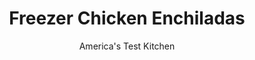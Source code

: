 ---
layout: ../../layouts/MarkdownPostLayout.astro
title: Freezer Chicken Enchiladas
author: America's Test Kitchen
pubDate: 2023-03-15
description: "We wanted to find a way to make freezable chicken enchiladas that could be stored at the ready. Heres how we did it."
image_url: https://res.cloudinary.com/hksqkdlah/image/upload/ar_1:1,c_fill,dpr_2.0,f_auto,fl_lossy.progressive.strip_profile,g_faces:auto,q_auto:low,w_344/21054_sfs-freezer-chicken-enchiladas-009
tags: ["Main Courses","Mexican","Chicken","Make Ahead","Cook's Country TV"]
calories: 2910
protein: 33
carbohydrates: 29
fats: 
fiber: 5
ingredients: ["1 , (29-ounce) can tomato sauce","1/2 , medium onion, chopped","3 cloves, garlic, minced","1 , canned chipotle chile in adobo sauce","1 teaspoon, ground cumin","1 teaspoon, coriander","1/4 teaspoon, table salt","1/2 cup, low-sodium chicken broth","1 tablespoon, vegetable oil","3 cups, shredded cooked chicken","2 1/2 cups, shredded Monterey Jack cheese","1/3 cup, chopped fresh cilantro leaves","2 tablespoons, minced canned pickled jalapenos","10 , (6-inch) corn tortillas",", Cooking spray"]
serves: 6
time: ""
instructions: ["To make ahead: Blend tomato sauce, onion, garlic, chipotle, cumin, coriander, salt, and broth in blender until smooth. Heat oil in large nonstick skillet over medium heat until shimmering. Add tomato mixture, bring to boil, reduce heat to medium-low, and simmer until mixture is reduced to 3 1/2 cups, 8 to 10 minutes. Transfer to bowl and refrigerate until cool, about 1 hour.","Adjust oven rack to middle position and heat oven to 300 degrees. Toss 3/4 cup sauce with chicken, 1 cup cheese, cilantro, and jalepenos.","Place 5 tortillas on baking sheet and lightly coat both sides with cooking spray. Bake tortillas until just pliable, about 2 minutes. Working quickly, transfer one tortilla at a time to work surface, fill with 1/3 cup chicken mixture, and roll tightly. Transfer, seam side down, to large plate. Repeat warming and rolling process with remaining 5 tortillas. Place plate in freezer until enchiladas are frozen, at least 1 hour.","Place remaining sauce in freezersafe container and press 2 layers of plastic wrap directly onto surface of sauce. Tightly wrap enchiladas in bundles of 5, first in plastic and then in foil. Freeze for up to 2 months.","When ready to serve: Adjust oven rack to middle position and heat oven to 350 degrees. Defrost enchilada sauce in microwave on defrost setting, about 12 minutes.","Coat 13 by 9-inch baking dish with cooking spray. Arrange frozen enchiladas in single layer in baking dish and coat tops with cooking spray. Bake until tops of tortillas are just beginning to flake, about 20 minutes. Remove dish from oven, top enchiladas with 1 1/2 cups sauce, and bake 10 minutes longer. Sprinkle enchiladas with remaining 1 1/2 cups cheese and bake until cheese melts and center of casserole is hot and bubbling, 3 to 5 minutes. Serve, passing remaining sauce and garnishes (see note above) at table."]
nutrition: ["759 mg Potassium","522 mg Phosphorus","424 mg Calcium","3 mg Iron","82 mg Magnesium","1203 mg Sodium","3 mg Zinc","26 g Fat","7 mg Niacin (B3)","10 g Monounsaturated","3 g Polyunsaturated","19 mg Vitamin C","94 mg Cholesterol","10 g Saturated","5 g Fiber","30 µg Folate (food)","6 g Sugars","9 µg Vitamin K","252 g Water","29 g Carbs","30 µg Folate equivalent (total)","33 g Protein","2 mg Vitamin E","209 µg Vitamin A","485 kcal Energy","2910 calories"]
notes: "Use leftover cooked chicken or a store-bought rotisserie chicken in this recipe. Note that you won’t need 1 1/2 cups of the cheese until you bake the enchiladas. Serve with avocado, pickled jalapenos, shredded lettuce, and/or sour cream."
---